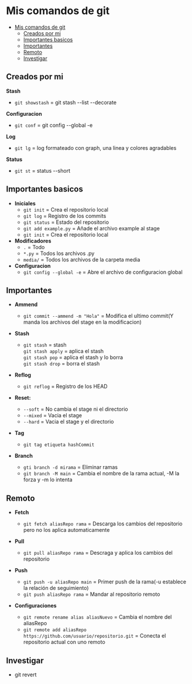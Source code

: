 # Mis comandos de git

- [Mis comandos de git](#mis-comandos-de-git)
  - [Creados por mi](#creados-por-mi)
  - [Importantes basicos](#importantes-basicos)
  - [Importantes](#importantes)
  - [Remoto](#remoto)
  - [Investigar](#investigar)

## Creados por mi
**Stash**
- `git showstash` = git stash --list --decorate
  
**Configuracion**
- `git conf` = git config --global -e  
  
**Log**
- `git lg` = log formateado con graph, una linea y colores agradables

**Status**
- `git st` = status --short
  
## Importantes basicos

- **Iniciales**
  - `git init` = Crea el repositorio local
  - `git log` = Registro de los commits
  - `git status` = Estado del repositorio
  - `git add example.py` = Añade el archivo example al stage
  - `git init` = Crea el repositorio local
- **Modificadores**
  - `.` = Todo
  - `*.py` = Todos los archivos .py
  - `media/` = Todos los archivos de la carpeta media
- **Configuracion**
  - `git config --global -e` = Abre el archivo de configuracion global
    
  
## Importantes

- **Ammend**
  - `git commit --ammend -m "Hola"` = Modifica el ultimo commit(Y manda los archivos del stage en la modificacion)
  
- **Stash**
  - `git stash` = stash  
    `git stash apply` = aplica el stash  
    `git stash pop` = aplica el stash y lo borra  
    `git stash drop` = borra el stash  

- **Reflog**
  - `git reflog` = Registro de los HEAD 

- **Reset:**
  - `--soft` = No cambia el stage ni el directorio
  - `--mixed` = Vacia el stage
  - `--hard` = Vacia el stage y el directorio

- **Tag**
  - `git tag etiqueta hashCommit`

- **Branch**
  - `gti branch -d mirama` = Eliminar ramas
  - `git branch -M main` = Cambia el nombre de la rama actual, -M la forza y -m lo intenta

## Remoto
- **Fetch**  
  - `git fetch aliasRepo rama` = Descarga los cambios del repositorio pero no los aplica automaticamente
  
- **Pull**  
  - `git pull aliasRepo rama` = Descraga y aplica los cambios del repositorio

- **Push**
  - `git push -u aliasRepo main` = Primer push de la rama(-u establece la relación de seguimiento)
  - `git push aliasRepo rama` = Mandar al repositorio remoto

- **Configuraciones**
  - `git remote rename alias aliasNuevo` = Cambia el nombre del aliasRepo  
  - `git remote add aliasRepo https://github.com/usuario/repositorio.git` = Conecta el repositorio actual con uno remoto


## Investigar
- git revert

